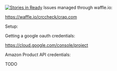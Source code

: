 [![Stories in Ready](https://badge.waffle.io/crccheck/crap.com.png?label=ready)](https://waffle.io/crccheck/crap.com)
Issues managed through waffle.io:

https://waffle.io/crccheck/crap.com





Setup:

Getting a google oauth credentials:

https://cloud.google.com/console/project

Amazon Product API credentials:

TODO
